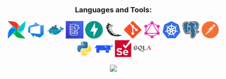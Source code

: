 <!--
**Donzellini/Donzellini** is a ✨ _special_ ✨ repository because its `README.md` (this file) appears on your GitHub profile.

Here are some ideas to get you started:

- 🔭 I’m currently working on ...
- 🌱 I’m currently learning ...
- 👯 I’m looking to collaborate on ...
- 🤔 I’m looking for help with ...
- 💬 Ask me about ...
- 📫 How to reach me: ...
- 😄 Pronouns: ...
- ⚡ Fun fact: ...
-->

<h3 align="center">Languages and Tools:</h3>
<p align="center"> <a> <img src="https://github.com/devicons/devicon/blob/master/icons/apacheairflow/apacheairflow-original.svg" alt="apache-airflow" width="40" height="40"/> </a> 
                   <a> <img src="https://github.com/devicons/devicon/blob/master/icons/azuredevops/azuredevops-original.svg" alt="azure-devops" width="40" height="40"/> </a> 
                   <a> <img src="https://github.com/devicons/devicon/blob/master/icons/docker/docker-original.svg" alt="docker" width="40" height="40"/> </a> 
                   <a> <img src="https://github.com/devicons/devicon/blob/master/icons/dynamodb/dynamodb-original.svg" alt="dynamo-db" width="40" height="40"/> </a> 
                   <a> <img src="https://github.com/devicons/devicon/blob/master/icons/fastapi/fastapi-original.svg" alt="fast-api" width="40" height="40"/> </a> 
                   <a> <img src="https://github.com/devicons/devicon/blob/master/icons/flask/flask-original.svg" alt="flask" width="40" height="40" style="background: white;"/> </a> 
                   <a> <img src="https://github.com/devicons/devicon/blob/master/icons/git/git-original.svg" alt="git" width="40" height="40"/> </a> 
                   <a> <img src="https://github.com/devicons/devicon/blob/master/icons/graphql/graphql-plain.svg" alt="graphql" width="40" height="40"/> </a> 
                   <a> <img src="https://github.com/devicons/devicon/blob/master/icons/kubernetes/kubernetes-original.svg" alt="kubernetes" width="40" height="40"/> </a> 
                   <a> <img src="https://github.com/devicons/devicon/blob/master/icons/postgresql/postgresql-original.svg" alt="postgres" width="40" height="40"/> </a>
                   <a> <img src="https://github.com/devicons/devicon/blob/master/icons/postman/postman-original.svg" alt="postman" width="40" height="40"/> </a>
                   <a> <img src="https://github.com/devicons/devicon/blob/master/icons/python/python-original.svg" alt="python" width="40" height="40"/> </a> 
                   <a> <img src="https://github.com/devicons/devicon/blob/master/icons/rancher/rancher-original.svg" alt="rancher" width="40" height="40"/> </a>
                   <a> <img src="https://github.com/devicons/devicon/blob/master/icons/selenium/selenium-original.svg" alt="selenium" width="40" height="40"/> </a>
                   <a> <img src="https://github.com/devicons/devicon/blob/master/icons/sqlalchemy/sqlalchemy-original.svg" alt="sqlalchemy" width="40" height="40"/> </a>
</p>
                 
<p align="center">
  <img height="50%" width="auto" src ="https://github-readme-stats.vercel.app/api/top-langs/?username=Donzellini&layout=compact&hide_border=true&theme=darcula&bg_color=00000000&langs_count=6&hide=jupyter%20notebook,tex,css,php&exclude_repo=Pacman-AI">
  <br>
</p>


